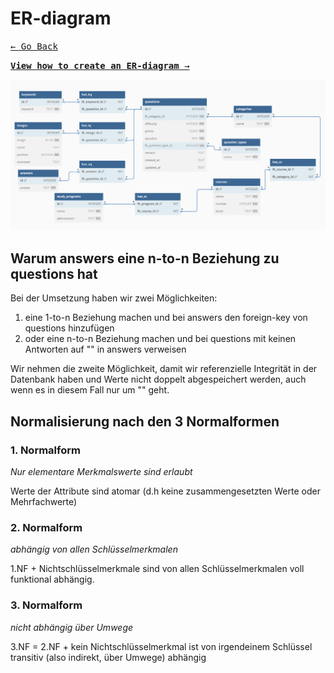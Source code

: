 # ER-diagram

[<kbd>&larr; Go Back</kbd>](../../README.md)

[<kbd>**View how to create an ER-diagram** &rarr;</kbd>](how_to_create_er_diagram.md)

<img src="../pictures/current_er.png">

## Warum answers eine n-to-n Beziehung zu questions hat

Bei der Umsetzung haben wir zwei Möglichkeiten:
1. eine 1-to-n Beziehung machen und bei answers den foreign-key von questions hinzufügen
2. oder eine n-to-n Beziehung machen und bei questions mit keinen Antworten auf "" in answers verweisen

Wir nehmen die zweite Möglichkeit, damit wir referenzielle Integrität in der Datenbank haben 
und Werte nicht doppelt abgespeichert werden, auch wenn es in diesem Fall nur um "" geht.

## Normalisierung nach den 3 Normalformen
### 1. Normalform
*Nur elementare Merkmalswerte sind erlaubt*

Werte der Attribute sind atomar (d.h keine zusammengesetzten Werte oder Mehrfachwerte)

### 2. Normalform
*abhängig von allen Schlüsselmerkmalen*

1.NF + Nichtschlüsselmerkmale sind von allen Schlüsselmerkmalen voll funktional abhängig.

### 3. Normalform
*nicht abhängig über Umwege*

3.NF = 2.NF + kein Nichtschlüsselmerkmal ist von irgendeinem Schlüssel transitiv 
(also indirekt, über Umwege) abhängig